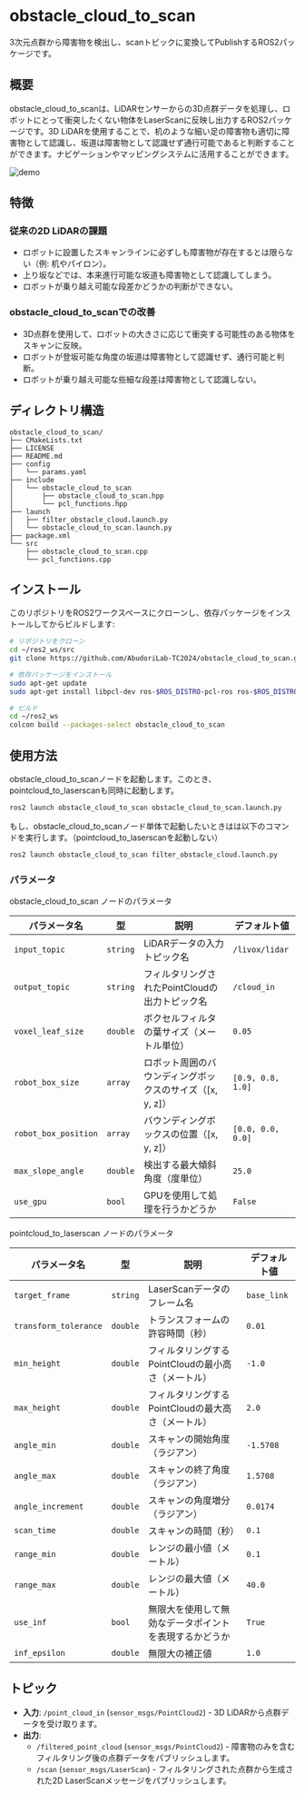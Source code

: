 # obstacle_cloud_to_scan
3次元点群から障害物を検出し、scanトピックに変換してPublishするROS2パッケージです。

## 概要

obstacle_cloud_to_scanは、LiDARセンサーからの3D点群データを処理し、ロボットにとって衝突したくない物体をLaserScanに反映し出力するROS2パッケージです。3D LiDARを使用することで、机のような細い足の障害物も適切に障害物として認識し、坂道は障害物として認識せず通行可能であると判断することができます。ナビゲーションやマッピングシステムに活用することができます。

![demo](https://github.com/user-attachments/assets/5d84b072-c780-40a0-92e0-30cc47587650)

## 特徴

### 従来の2D LiDARの課題

- ロボットに設置したスキャンラインに必ずしも障害物が存在するとは限らない（例: 机やパイロン）。
- 上り坂などでは、本来進行可能な坂道も障害物として認識してしまう。
- ロボットが乗り越え可能な段差かどうかの判断ができない。

### obstacle_cloud_to_scanでの改善

- 3D点群を使用して、ロボットの大きさに応じて衝突する可能性のある物体をスキャンに反映。
- ロボットが登坂可能な角度の坂道は障害物として認識せず、通行可能と判断。
- ロボットが乗り越え可能な些細な段差は障害物として認識しない。

## ディレクトリ構造
```
obstacle_cloud_to_scan/
├── CMakeLists.txt
├── LICENSE
├── README.md
├── config
│   └── params.yaml
├── include
│   └── obstacle_cloud_to_scan
│       ├── obstacle_cloud_to_scan.hpp
│       └── pcl_functions.hpp
├── launch
│   ├── filter_obstacle_cloud.launch.py
│   └── obstacle_cloud_to_scan.launch.py
├── package.xml
└── src
    ├── obstacle_cloud_to_scan.cpp
    └── pcl_functions.cpp

```

## インストール

このリポジトリをROS2ワークスペースにクローンし、依存パッケージをインストールしてからビルドします:

```sh
# リポジトリをクローン
cd ~/ros2_ws/src
git clone https://github.com/AbudoriLab-TC2024/obstacle_cloud_to_scan.git

# 依存パッケージをインストール
sudo apt-get update
sudo apt-get install libpcl-dev ros-$ROS_DISTRO-pcl-ros ros-$ROS_DISTRO-pointcloud-to-laserscan

# ビルド
cd ~/ros2_ws
colcon build --packages-select obstacle_cloud_to_scan
```

## 使用方法

obstacle_cloud_to_scanノードを起動します。このとき、pointcloud_to_laserscanも同時に起動します。

```sh
ros2 launch obstacle_cloud_to_scan obstacle_cloud_to_scan.launch.py
```

もし、obstacle_cloud_to_scanノード単体で起動したいときはは以下のコマンドを実行します。（pointcloud_to_laserscanを起動しない）
```sh
ros2 launch obstacle_cloud_to_scan filter_obstacle_cloud.launch.py
```

### パラメータ

obstacle_cloud_to_scan ノードのパラメータ

| パラメータ名          | 型        | 説明                                               | デフォルト値    |
|----------------------|-----------|----------------------------------------------------|-----------------|
| `input_topic`        | `string`  | LiDARデータの入力トピック名                        | `/livox/lidar`  |
| `output_topic`       | `string`  | フィルタリングされたPointCloudの出力トピック名    | `/cloud_in`     |
| `voxel_leaf_size`    | `double`  | ボクセルフィルタの葉サイズ（メートル単位）          | `0.05`          |
| `robot_box_size`     | `array`   | ロボット周囲のバウンディングボックスのサイズ（[x, y, z]） | `[0.9, 0.8, 1.0]` |
| `robot_box_position` | `array`   | バウンディングボックスの位置（[x, y, z]）          | `[0.0, 0.0, 0.0]` |
| `max_slope_angle`    | `double`  | 検出する最大傾斜角度（度単位）                      | `25.0`          |
| `use_gpu`            | `bool`    | GPUを使用して処理を行うかどうか                      | `False`         |


pointcloud_to_laserscan ノードのパラメータ

| パラメータ名         | 型        | 説明                                               | デフォルト値  |
|---------------------|-----------|----------------------------------------------------|---------------|
| `target_frame`      | `string`  | LaserScanデータのフレーム名                        | `base_link`   |
| `transform_tolerance` | `double` | トランスフォームの許容時間（秒）                    | `0.01`        |
| `min_height`        | `double`  | フィルタリングするPointCloudの最小高さ（メートル）    | `-1.0`        |
| `max_height`        | `double`  | フィルタリングするPointCloudの最大高さ（メートル）    | `2.0`         |
| `angle_min`         | `double`  | スキャンの開始角度（ラジアン）                       | `-1.5708`     |
| `angle_max`         | `double`  | スキャンの終了角度（ラジアン）                       | `1.5708`      |
| `angle_increment`   | `double`  | スキャンの角度増分（ラジアン）                       | `0.0174`      |
| `scan_time`         | `double`  | スキャンの時間（秒）                                 | `0.1`         |
| `range_min`         | `double`  | レンジの最小値（メートル）                            | `0.1`         |
| `range_max`         | `double`  | レンジの最大値（メートル）                            | `40.0`        |
| `use_inf`           | `bool`    | 無限大を使用して無効なデータポイントを表現するかどうか  | `True`        |
| `inf_epsilon`       | `double`  | 無限大の補正値                                       | `1.0`         |


## トピック

- **入力**: `/point_cloud_in` (`sensor_msgs/PointCloud2`) - 3D LiDARから点群データを受け取ります。
- **出力**:
  - `/filtered_point_cloud` (`sensor_msgs/PointCloud2`) - 障害物のみを含むフィルタリング後の点群データをパブリッシュします。
  - `/scan` (`sensor_msgs/LaserScan`) - フィルタリングされた点群から生成された2D LaserScanメッセージをパブリッシュします。


